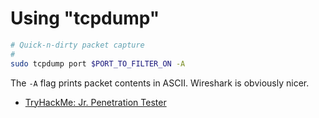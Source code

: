# Using "tcpdump"

```bash
# Quick-n-dirty packet capture
#
sudo tcpdump port $PORT_TO_FILTER_ON -A
```

The `-A` flag prints packet contents in ASCII. Wireshark is obviously nicer.

* [TryHackMe: Jr. Penetration Tester](https://tryhackme.com/path/outline/jrpenetrationtester)
